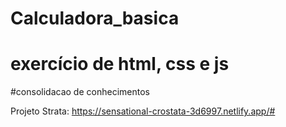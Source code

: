 # Calculadora_basica
# exercício de html, css e js 
#consolidacao de conhecimentos

Projeto Strata:
https://sensational-crostata-3d6997.netlify.app/#


